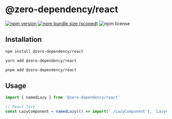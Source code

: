# @zero-dependency/react

[![npm version](https://img.shields.io/npm/v/@zero-dependency/react)](https://npm.im/@zero-dependency/react)
[![npm bundle size (scoped)](https://img.shields.io/bundlephobia/minzip/@zero-dependency/react)](https://bundlephobia.com/package/@zero-dependency/react@latest)
![npm license](https://img.shields.io/npm/l/@zero-dependency/react)

## Installation

```sh
npm install @zero-dependency/react
```

```sh
yarn add @zero-dependency/react
```

```sh
pnpm add @zero-dependency/react
```

## Usage

```ts
import { namedLazy } from '@zero-dependency/react'

// React.lazy
const LazyComponent = namedLazy(() => import('./LazyComponent'), 'LazyComponent')
```
